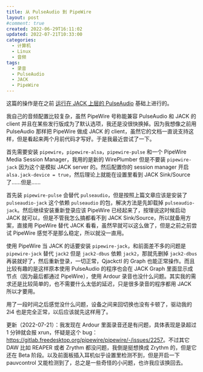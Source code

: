 ```yaml
---
title: 从 PulseAudio 到 PipeWire
layout: post
#comment: true
created: 2022-06-29T16:11:02
updated: 2022-07-21T10:33:00
categories:
  - 计算机
  - Linux
  - 音频
tags:
  - 录音
  - PulseAudio
  - JACK
  - PipeWire
---
```

这篇的操作是在之前 [运行在 JACK 上层的 PulseAudio](../Run-PulseAudio-on-Top-of-JACK/) 基础上进行的。

我自己的音频配置比较复杂，虽然 PipeWire 号称能兼容 PulseAudio 和 JACK 的 client 并且在某些发行版成为了默认选项，我还是没很快换掉。因为我想像之前用 PulseAudio 那样把 PipeWire 做成 JACK 的 client，虽然它的文档一直说支持这样，但是看起来两个月前代码才写好。于是我最近尝试了一下。

<!--more-->

首先需要安装 `pipewire`，`pipewire-alsa`，`pipewire-pulse` 和一个 PipeWire Media Session Manager，我用的是新的 WirePlumber 但是不要装 `pipewire-jack` 因为这个是模拟 JACK server 的。然后配置你的 session manager 开启 `alsa.jack-device = true`，然后理论上就能在设置里看到 JACK Sink/Source 了……但是……

首先装 `pipewire-pulse` 会替代 `pulseaudio`，但是按照上篇文章应该是安装了 `pulseaudio-jack` 这个依赖 `pulseaudio` 的包，解决方法是先卸载掉 `pulseaudio-jack`。然后继续安装重新登录应该 PipeWire 已经起来了，按理说这时候启动 JACK 就可以，但是不管我怎么搞都看不到 JACK Sink/Source，所以就备用方案，直接用 PipeWire 替代 JACK 看看，虽然早就可以这么做了，但是之前之前尝试 PipeWire 感觉不是那么稳定，所以就没一直用。

使用 PipeWire 当 JACK 的话要安装 `pipewire-jack`，和前面差不多的问题是 `pipewire-jack` 替代 `jack2` 但是 `jack2-dbus` 依赖 `jack2`，那就先删掉 `jack2-dbus` 再装就好了，然后重新登录，一切正常，Qjackctl 的 Graph 也能正常操作。而且比较有趣的是这样原本使用 PulseAudio 的程序也会在 JACK Graph 里面显示成节点（因为最后都通过 PipeWire），使用 Ardour 录音也没什么问题。其实我的需求还是比较简单的，也不需要什么太低的延迟，只是很多录音的程序都用 JACK 所以才要用。

用了一段时间之后感觉没什么问题，设备之间来回切换也没有卡顿了，驱动我的 2i4 也是完全正常，以后应该就先这样用了。

更新（2022-07-21）：我发现在 Ardour 里面录音还是有问题，具体表现是录超过 1 分钟就会报 xrun，怀疑是这个 bug：<https://gitlab.freedesktop.org/pipewire/pipewire/-/issues/2257>。不过其它 DAW 比如 REAPER 或者 Zrythm 都没问题，我倒是挺想换成 Zrythm 的，但是它还在 Beta 阶段。以及前面板插入耳机似乎设置里检测不到，但是开启一下 pauvcontrol 又能检测到了，总之是一些奇怪的小问题，也许我应该换回去。
